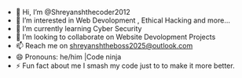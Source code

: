 - 👋 Hi, I’m @Shreyanshthecoder2012
- 👀 I’m interested in Web Devolopment , Ethical Hacking and more...
- 🌱 I’m currently learning Cyber Security
- 💞️ I’m looking to collaborate on Website Devolopment Projects
- 📫 Reach me on shreyanshtheboss2025@outlook.com
- 😄 Pronouns: he/him |Code ninja
- ⚡ Fun fact about me I smash my code just to to make it more better.

<!---
Shreyanshthecoder2012/Shreyanshthecoder2012 is a ✨ special ✨ repository because its `README.md` (this file) appears on your GitHub profile.
You can click the Preview link to take a look at your changes.
--->

